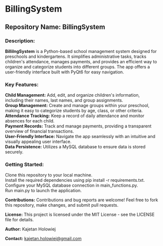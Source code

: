 # BillingSystem
<h2>Repository Name: BillingSystem</h2>


<h3>Description:</h3>
<b>BillilngSystem</b> is a Python-based school management system designed for preschools and kindergartens. It simplifies administrative tasks, tracks children's attendance, manages payments, and provides an efficient way to organize and categorize students into different groups. The app offers a user-friendly interface built with PyQt6 for easy navigation.

<h3>Key Features:</h3>

<b>Child Management:</b> Add, edit, and organize children's information, including their names, last names, and group assignments.<br>
<b>Group Management:</b> Create and manage groups within your preschool, making it easy to categorize students by age, class, or other criteria.<br>
<b>Attendance Tracking:</b> Keep a record of daily attendance and monitor absences for each child.<br>
<b>Payment Records:</b> Track and manage payments, providing a transparent overview of financial transactions.<br>
<b>User-Friendly Interface:</b> Navigate the app seamlessly with an intuitive and visually appealing user interface.<br>
<b>Data Persistence:</b> Utilizes a MySQL database to ensure data is stored securely.

<h3>Getting Started:</h3>

Clone this repository to your local machine.<br>
Install the required dependencies using pip install -r requirements.txt.<br>
Configure your MySQL database connection in main_functions.py.<br>
Run main.py to launch the application.<br>

<b>Contributions:</b>
Contributions and bug reports are welcome! Feel free to fork this repository, make changes, and submit pull requests.

<b>License:</b>
This project is licensed under the MIT License - see the LICENSE file for details.

<b>Author:</b>
Kajetan Holowiej

<b>Contact:</b>
kajetan.holowiej@gmail.com
